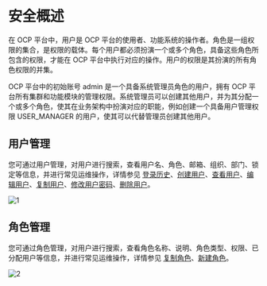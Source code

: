 # 安全概述 


在 OCP 平台中，用户是 OCP 平台的使用者、功能系统的操作者。角色是一组权限的集合，是权限的载体。每个用户都必须扮演一个或多个角色，具备这些角色所包含的权限，才能在 OCP 平台中执行对应的操作。用户的权限是其扮演的所有角色权限的并集。

OCP 平台中的初始账号 admin 是一个具备系统管理员角色的用户，拥有 OCP 平台所有集群和功能模块的管理权限。系统管理员可以创建其他用户，并为其分配一个或多个角色，使其在业务架构中扮演对应的职能，例如创建一个具备用户管理权限 USER_MANAGER 的用户，使其可以代替管理员创建其他用户。

用户管理 
-------------------------

您可通过用户管理，对用户进行搜索，查看用户名、角色、邮箱、组织、部门、锁定等信息，并进行常见运维操作，详情参见 [登录历史](../../10.using-system-management/11.logon-history.md)、[创建用户](../../10.using-system-management/5.create-user.md)、[查看用户](../../10.using-system-management/6.view-users.md)、[编辑用户](../../10.using-system-management/7.edit-a-user.md)、[复制用户](../../10.using-system-management/8.copy-user.md)、[修改用户密码](../../10.using-system-management/9.change-user-password.md)、[删除用户](../../10.using-system-management/10.delete-a-user.md)。

![1](https://help-static-aliyun-doc.aliyuncs.com/assets/img/zh-CN/5916260261/p266245.png)

角色管理 
-------------------------

您可通过角色管理，对用户进行搜索，查看角色名称、说明、角色类型、权限、已分配用户等信息，并进行常见运维操作，详情参见 [复制角色](../../10.using-system-management/4.copy-role.md)、[新建角色](../../10.using-system-management/2.create-role.md)。

![2](https://help-static-aliyun-doc.aliyuncs.com/assets/img/zh-CN/5916260261/p266246.png)
